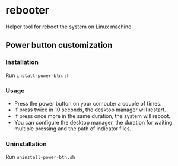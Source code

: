 # rebooter
Helper tool for reboot the system on Linux machine

## Power button customization
### Installation
Run `install-power-btn.sh`

### Usage
- Press the power button on your computer a couple of times.
- If press twice in 10 seconds, the desktop manager will restart.
- If press once more in the same duration, the system will reboot.
- You can configure the desktop manager, the duration for waiting multiple pressing
 and the path of indicator files.

### Uninstallation
Run `uninstall-power-btn.sh`

